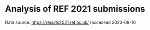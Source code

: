 # Analysis of REF 2021 submissions

Data source: https://results2021.ref.ac.uk/ (accessed 2023-08-10